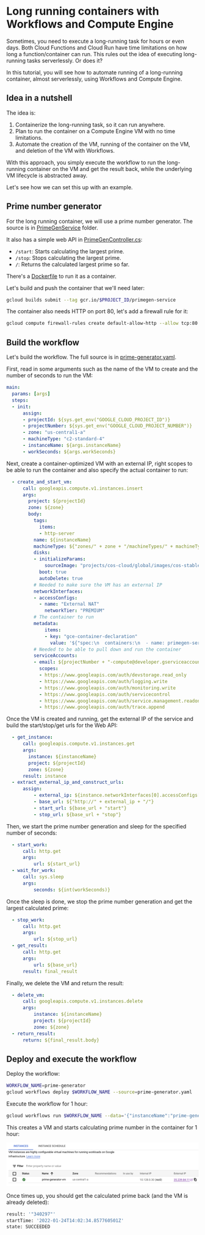 # Long running containers with Workflows and Compute Engine

Sometimes, you need to execute a long-running task for hours or even days.
Both Cloud Functions and Cloud Run have time limitations on how long a
function/container can run. This rules out the idea of executing long-running
tasks serverlessly. Or does it?

In this tutorial, you will see how to automate running of a long-running
container, almost serverlessly, using Workflows and Compute Engine.

## Idea in a nutshell

The idea is:

1. Containerize the long-running task, so it can run anywhere.
2. Plan to run the container on a Compute Engine VM with no time limitations.
3. Automate the creation of the VM, running of the container on the VM, and deletion of
   the VM with Workflows.

With this approach, you simply execute the workflow to run the long-running
container on the VM and get the result back, while the underlying VM lifecycle is
abstracted away.

Let's see how we can set this up with an example.

## Prime number generator

For the long running container, we will use a prime number generator. The source
is in [PrimeGenService](PrimeGenService) folder.

It also has a simple web API in
[PrimeGenController.cs](PrimeGenService/Controllers/PrimeGenController.cs):

* `/start`: Starts calculating the largest prime.
* `/stop`: Stops calculating the largest prime.
* `/`: Returns the calculated largest prime so far.

There's a [Dockerfile](Dockerfile) to run it as a container.

Let's build and push the container that we'll need later:

```sh
gcloud builds submit --tag gcr.io/$PROJECT_ID/primegen-service
```

The container also needs HTTP on port 80, let's add a firewall rule for it:

```sh
gcloud compute firewall-rules create default-allow-http --allow tcp:80
```

## Build the workflow

Let's build the workflow. The full source is in
[prime-generator.yaml](prime-generator.yaml).

First, read in some arguments such as the name of the VM to create and the
number of seconds to run the VM:

```yaml
main:
  params: [args]
  steps:
  - init:
      assign:
      - projectId: ${sys.get_env("GOOGLE_CLOUD_PROJECT_ID")}
      - projectNumber: ${sys.get_env("GOOGLE_CLOUD_PROJECT_NUMBER")}
      - zone: "us-central1-a"
      - machineType: "c2-standard-4"
      - instanceName: ${args.instanceName}
      - workSeconds: ${args.workSeconds}
```

Next, create a container-optimized VM with an external IP, right
scopes to be able to run the container and also specify the actual container to
run:

```yaml
  - create_and_start_vm:
      call: googleapis.compute.v1.instances.insert
      args:
        project: ${projectId}
        zone: ${zone}
        body:
          tags:
            items:
            - http-server
          name: ${instanceName}
          machineType: ${"zones/" + zone + "/machineTypes/" + machineType}
          disks:
          - initializeParams:
              sourceImage: "projects/cos-cloud/global/images/cos-stable-93-16623-39-40"
            boot: true
            autoDelete: true
          # Needed to make sure the VM has an external IP
          networkInterfaces:
          - accessConfigs:
            - name: "External NAT"
              networkTier: "PREMIUM"
          # The container to run
          metadata:
              items:
              - key: "gce-container-declaration"
                value: '${"spec:\n  containers:\n  - name: primegen-service\n    image: gcr.io/" + projectId + "/primegen-service\n    stdin: false\n    tty: false\n  restartPolicy: Always\n"}'
          # Needed to be able to pull down and run the container
          serviceAccounts:
          - email: ${projectNumber + "-compute@developer.gserviceaccount.com"}
            scopes:
            - https://www.googleapis.com/auth/devstorage.read_only
            - https://www.googleapis.com/auth/logging.write
            - https://www.googleapis.com/auth/monitoring.write
            - https://www.googleapis.com/auth/servicecontrol
            - https://www.googleapis.com/auth/service.management.readonly
            - https://www.googleapis.com/auth/trace.append
```

Once the VM is created and running, get the external IP of the service and
build the start/stop/get urls for the Web API:

```yaml
  - get_instance:
      call: googleapis.compute.v1.instances.get
      args:
        instance: ${instanceName}
        project: ${projectId}
        zone: ${zone}
      result: instance
  - extract_external_ip_and_construct_urls:
      assign:
          - external_ip: ${instance.networkInterfaces[0].accessConfigs[0].natIP}
          - base_url: ${"http://" + external_ip + "/"}
          - start_url: ${base_url + "start"}
          - stop_url: ${base_url + "stop"}
```

Then, we start the prime number generation and sleep for the specified number of seconds:

```yaml
  - start_work:
      call: http.get
      args:
          url: ${start_url}
  - wait_for_work:
      call: sys.sleep
      args:
          seconds: ${int(workSeconds)}
```

Once the sleep is done, we stop the prime number generation and get the largest
calculated prime:

```yaml
  - stop_work:
      call: http.get
      args:
          url: ${stop_url}
  - get_result:
      call: http.get
      args:
          url: ${base_url}
      result: final_result
```

Finally, we delete the VM and return the result:

```yaml
  - delete_vm:
      call: googleapis.compute.v1.instances.delete
      args:
          instance: ${instanceName}
          project: ${projectId}
          zone: ${zone}
  - return_result:
      return: ${final_result.body}
```

## Deploy and execute the workflow

Deploy the workflow:

```sh
WORKFLOW_NAME=prime-generator
gcloud workflows deploy $WORKFLOW_NAME --source=prime-generator.yaml
```

Execute the workflow for 1 hour:

```sh
gcloud workflows run $WORKFLOW_NAME --data='{"instanceName":"prime-generator-vm", "workSeconds":"3600"}'
```

This creates a VM and starts calculating prime number in the container for 1
hour:

![Prime number generator VM](image.png)

Once times up, you should get the calculated prime back (and the VM is already deleted):

```sh
result: '"340297"'
startTime: '2022-01-24T14:02:34.857760501Z'
state: SUCCEEDED
```
